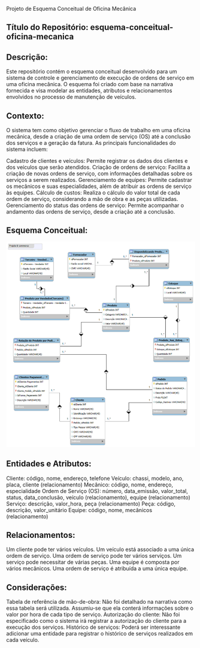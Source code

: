 Projeto de Esquema Conceitual de Oficina Mecânica
## Título do Repositório: esquema-conceitual-oficina-mecanica

## Descrição:

Este repositório contém o esquema conceitual desenvolvido para um sistema de controle e gerenciamento de execução de ordens de serviço em uma oficina mecânica. O esquema foi criado com base na narrativa fornecida e visa modelar as entidades, atributos e relacionamentos envolvidos no processo de manutenção de veículos.

## Contexto:

O sistema tem como objetivo gerenciar o fluxo de trabalho em uma oficina mecânica, desde a criação de uma ordem de serviço (OS) até a conclusão dos serviços e a geração da fatura. As principais funcionalidades do sistema incluem:

Cadastro de clientes e veículos: Permite registrar os dados dos clientes e dos veículos que serão atendidos.
Criação de ordens de serviço: Facilita a criação de novas ordens de serviço, com informações detalhadas sobre os serviços a serem realizados.
Gerenciamento de equipes: Permite cadastrar os mecânicos e suas especialidades, além de atribuir as ordens de serviço às equipes.
Cálculo de custos: Realiza o cálculo do valor total de cada ordem de serviço, considerando a mão de obra e as peças utilizadas.
Gerenciamento do status das ordens de serviço: Permite acompanhar o andamento das ordens de serviço, desde a criação até a conclusão.
## Esquema Conceitual:

![images](https://github.com/Eudesjs/Projeto_Suzano_An-lise_De_Dados_BI/blob/21d55e1d5c5a6a6effff99fe102609f431bb869d/Projeto_E-Commerce_DIO.png)

## Entidades e Atributos:

Cliente: código, nome, endereço, telefone
Veículo: chassi, modelo, ano, placa, cliente (relacionamento)
Mecânico: código, nome, endereço, especialidade
Ordem de Serviço (OS): número, data_emissão, valor_total, status, data_conclusão, veículo (relacionamento), equipe (relacionamento)
Serviço: descrição, valor_hora, peça (relacionamento)
Peça: código, descrição, valor_unitário
Equipe: código, nome, mecânicos (relacionamento)
## Relacionamentos:

Um cliente pode ter vários veículos.
Um veículo está associado a uma única ordem de serviço.
Uma ordem de serviço pode ter vários serviços.
Um serviço pode necessitar de várias peças.
Uma equipe é composta por vários mecânicos.
Uma ordem de serviço é atribuída a uma única equipe.
## Considerações:

Tabela de referência de mão-de-obra: Não foi detalhado na narrativa como essa tabela será utilizada. Assumiu-se que ela conterá informações sobre o valor por hora de cada tipo de serviço.
Autorização do cliente: Não foi especificado como o sistema irá registrar a autorização do cliente para a execução dos serviços.
Histórico de serviços: Poderá ser interessante adicionar uma entidade para registrar o histórico de serviços realizados em cada veículo.
